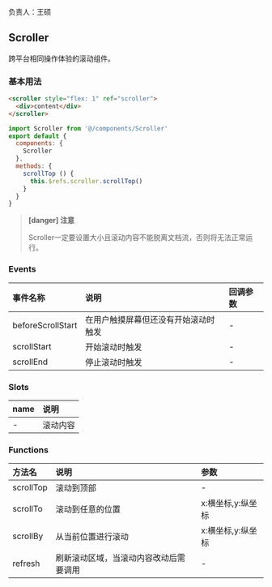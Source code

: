 负责人：王硕
## Scroller
跨平台相同操作体验的滚动组件。

### 基本用法
``` html
<scroller style="flex: 1" ref="scroller">
  <div>content</div>
</scroller>
```
```js
import Scroller from '@/components/Scroller'
export default {
  components: {
    Scroller
  },
  methods: {
    scrollTop () {
      this.$refs.scroller.scrollTop()
    }
  }
}
```
> **[danger] 注意**
>
> Scroller一定要设置大小且滚动内容不能脱离文档流，否则将无法正常运行。

### Events

|事件名称|说明|回调参数|
|:-----|:-----|:-----|
|beforeScrollStart|在用户触摸屏幕但还没有开始滚动时触发|-|
|scrollStart|开始滚动时触发|-|
|scrollEnd|停止滚动时触发|-|

### Slots

|name|说明|
|:-----|:-----|
|-|滚动内容|


### Functions

|方法名|说明|参数|
|:-----|:-----|:-----|
|scrollTop|滚动到顶部|-|
|scrollTo|滚动到任意的位置|x:横坐标,y:纵坐标|
|scrollBy|从当前位置进行滚动|x:横坐标,y:纵坐标|
|refresh|刷新滚动区域，当滚动内容改动后需要调用|-|









